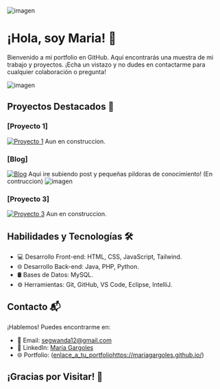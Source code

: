 ![imagen](https://github.com/MariaGargoles/portfolio/assets/84070258/f6c2262a-2e72-4982-8feb-b61c01328229)


# ¡Hola, soy Maria! 👋

Bienvenido a mi portfolio en GitHub. Aquí encontrarás una muestra de mi trabajo y proyectos. ¡Echa un vistazo y no dudes en contactarme para cualquier colaboración o pregunta!




![imagen](https://github.com/MariaGargoles/portfolio/assets/84070258/370af713-dcea-43fa-9948-40cdabab688b)


## Proyectos Destacados 🚀

### [Proyecto 1]
[![Proyecto 1](enlace_a_la_imagen_1)](enlace_al_proyecto_1)
Aun en construccion.

### [Blog]
[![Blog](enlace_a_la_imagen_2)](enlace_al_proyecto_2)
Aqui ire subiendo post y pequeñas pildoras de conocimiento! (En contruccion)
![imagen](https://github.com/MariaGargoles/portfolio/assets/84070258/4e801179-5f8f-44c3-a9a6-00de9a91c025)


### [Proyecto 3]
[![Proyecto 3](enlace_a_la_imagen_3)](enlace_al_proyecto_3)
Aun en construccion.

## Habilidades y Tecnologías 🛠️

- 💻 Desarrollo Front-end: HTML, CSS, JavaScript, Tailwind.
- 🌐 Desarrollo Back-end: Java, PHP, Python.
- 🛢️ Bases de Datos: MySQL.
- ⚙️ Herramientas: Git, GitHub, VS Code, Eclipse, IntelliJ.

## Contacto 📬

¡Hablemos! Puedes encontrarme en:

- 📧 Email: segwanda12@gmail.com
- 💼 LinkedIn: [Maria Gargoles]((https://www.linkedin.com/in/maria-gargoles-lajarin-ab9065101/))
- 🌐 Portfolio: ([enlace_a_tu_portfolio](https://mariagargoles.github.io/)https://mariagargoles.github.io/)

## ¡Gracias por Visitar! 🙌




